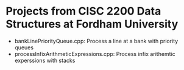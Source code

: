 # Projects from CISC 2200 Data Structures at Fordham University

- bankLinePriorityQueue.cpp: Process a line at a bank with priority queues
- processInfixArithmeticExpressions.cpp: Process infix arithemtic experssions with stacks
